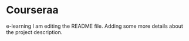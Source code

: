 # Courseraa
e-learning
I am editing the README file. Adding some more details about the project description.

